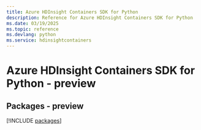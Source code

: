 ```yaml
---
title: Azure HDInsight Containers SDK for Python
description: Reference for Azure HDInsight Containers SDK for Python
ms.date: 03/19/2025
ms.topic: reference
ms.devlang: python
ms.service: hdinsightcontainers
---
```

# Azure HDInsight Containers SDK for Python - preview
## Packages - preview
[!INCLUDE [packages](hdinsight-containers-index.md)]